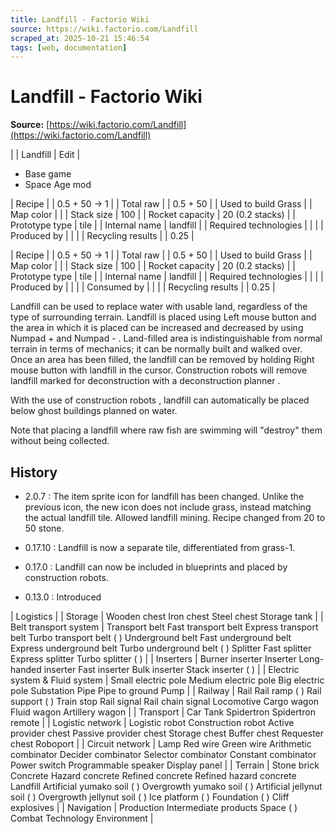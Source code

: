 ```yaml
---
title: Landfill - Factorio Wiki
source: https://wiki.factorio.com/Landfill
scraped_at: 2025-10-21 15:46:54
tags: [web, documentation]
---
```


# Landfill - Factorio Wiki

**Source:** [https://wiki.factorio.com/Landfill](https://wiki.factorio.com/Landfill)


|  | Landfill | Edit |

- Base game
- Space Age mod

| Recipe |
| 0.5 + 50 → 1 |
| Total raw |
| 0.5 + 50 |
| Used to build Grass |
| Map color |  |
| Stack size | 100 |
| Rocket capacity | 20 (0.2 stacks) |
| Prototype type | tile |
| Internal name | landfill |
| Required technologies |
|  |
| Produced by |
|  |
| Recycling results |
| 0.25 |

| Recipe |
| 0.5 + 50 → 1 |
| Total raw |
| 0.5 + 50 |
| Used to build Grass |
| Map color |  |
| Stack size | 100 |
| Rocket capacity | 20 (0.2 stacks) |
| Prototype type | tile |
| Internal name | landfill |
| Required technologies |
|  |
| Produced by |
|  |
| Consumed by |
|  |
| Recycling results |
| 0.25 |

Landfill can be used to replace water with usable land, regardless of the type of surrounding terrain. Landfill is placed using Left mouse button and the area in which it is placed can be increased and decreased by using Numpad + and Numpad - . Land-filled area is indistinguishable from normal terrain in terms of mechanics; it can be normally built and walked over. Once an area has been filled, the landfill can be removed by holding Right mouse button with landfill in the cursor. Construction robots will remove landfill marked for deconstruction with a deconstruction planner .

With the use of construction robots , landfill can automatically be placed below ghost buildings planned on water.

Note that placing a landfill where raw fish are swimming will "destroy" them without being collected.

## History

- 2.0.7 : The item sprite icon for landfill has been changed. Unlike the previous icon, the new icon does not include grass, instead matching the actual landfill tile. Allowed landfill mining. Recipe changed from 20 to 50 stone.

- 0.17.10 : Landfill is now a separate tile, differentiated from grass-1.

- 0.17.0 : Landfill can now be included in blueprints and placed by construction robots.

- 0.13.0 : Introduced

| Logistics |
| Storage | Wooden chest Iron chest Steel chest Storage tank |
| Belt transport system | Transport belt Fast transport belt Express transport belt Turbo transport belt ( ) Underground belt Fast underground belt Express underground belt Turbo underground belt ( ) Splitter Fast splitter Express splitter Turbo splitter ( ) |
| Inserters | Burner inserter Inserter Long-handed inserter Fast inserter Bulk inserter Stack inserter ( ) |
| Electric system & Fluid system | Small electric pole Medium electric pole Big electric pole Substation Pipe Pipe to ground Pump |
| Railway | Rail Rail ramp ( ) Rail support ( ) Train stop Rail signal Rail chain signal Locomotive Cargo wagon Fluid wagon Artillery wagon |
| Transport | Car Tank Spidertron Spidertron remote |
| Logistic network | Logistic robot Construction robot Active provider chest Passive provider chest Storage chest Buffer chest Requester chest Roboport |
| Circuit network | Lamp Red wire Green wire Arithmetic combinator Decider combinator Selector combinator Constant combinator Power switch Programmable speaker Display panel |
| Terrain | Stone brick Concrete Hazard concrete Refined concrete Refined hazard concrete Landfill Artificial yumako soil ( ) Overgrowth yumako soil ( ) Artificial jellynut soil ( ) Overgrowth jellynut soil ( ) Ice platform ( ) Foundation ( ) Cliff explosives |
| Navigation | Production Intermediate products Space ( ) Combat Technology Environment |
